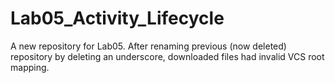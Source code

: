 # Lab05_Activity_Lifecycle
A new repository for Lab05. After renaming previous (now deleted) repository by deleting an underscore, downloaded files had invalid VCS root mapping.

